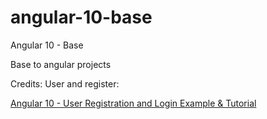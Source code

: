 # angular-10-base

Angular 10 - Base

Base to angular projects


Credits:
User and register:
    <p>
        <a href="https://jasonwatmore.com/post/2020/07/18/angular-10-user-registration-and-login-example-tutorial" target="_top">Angular 10 - User Registration and Login Example & Tutorial</a>
    </p>